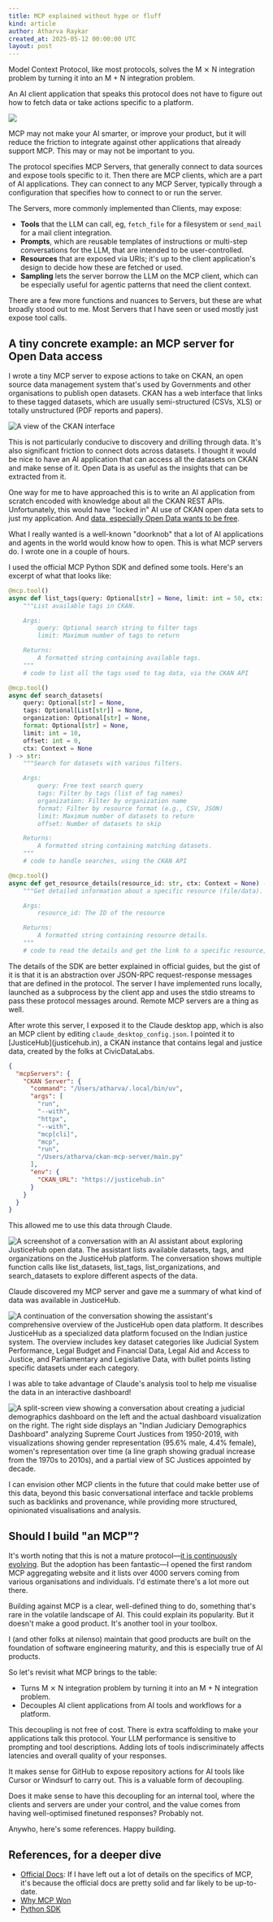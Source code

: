 ```yaml
---
title: MCP explained without hype or fluff
kind: article
author: Atharva Raykar
created_at: 2025-05-12 00:00:00 UTC
layout: post
---
```

Model Context Protocol, like most protocols, solves the M ⨯ N integration problem by turning it into an M + N integration problem.

An AI client application that speaks this protocol does not have to figure out how to fetch data or take actions specific to a platform.

![](/images/blog/mcp.png)

MCP may not make your AI smarter, or improve your product, but it will reduce the friction to integrate against other applications that already support MCP. This may or may not be important to you.

The protocol specifies MCP Servers, that generally connect to data sources and expose tools specific to it. Then there are MCP clients, which are a part of AI applications. They can connect to any MCP Server, typically through a configuration that specifies how to connect to or run the server.

The Servers, more commonly implemented than Clients, may expose:

* **Tools** that the LLM can call, eg, `fetch_file` for a filesystem or `send_mail` for a mail client integration.
* **Prompts**, which are reusable templates of instructions or multi-step conversations for the LLM, that are intended to be user-controlled.
* **Resources** that are exposed via URIs; it's up to the client application's design to decide how these are fetched or used.
* **Sampling** lets the server borrow the LLM on the MCP client, which can be especially useful for agentic patterns that need the client context.

There are a few more functions and nuances to Servers, but these are what broadly stood out to me. Most Servers that I have seen or used mostly just expose tool calls.

## A tiny concrete example: an MCP server for Open Data access

I wrote a tiny MCP server to expose actions to take on CKAN, an open source data management system that's used by Governments and other organisations to publish open datasets. CKAN has a web interface that links to these tagged datasets, which are usually semi-structured (CSVs, XLS) or totally unstructured (PDF reports and papers).

![A view of the CKAN interface](/images/blog/screenshot-2025-05-14-at-15.48.51.png)

This is not particularly conducive to discovery and drilling through data. It's also significant friction to connect dots across datasets. I thought it would be nice to have an AI application that can access all the datasets on CKAN and make sense of it. Open Data is as useful as the insights that can be extracted from it.

One way for me to have approached this is to write an AI application from scratch encoded with knowledge about all the CKAN REST APIs. Unfortunately, this would have "locked in" AI use of CKAN open data sets to just my application. And [data, especially Open Data wants to be free](https://en.wikipedia.org/wiki/Information_wants_to_be_free).

What I really wanted is a well-known "doorknob" that a lot of AI applications and agents in the world would know how to open. This is what MCP servers do. I wrote one in a couple of hours.

I used the official MCP Python SDK and defined some tools. Here's an excerpt of what that looks like:

```python
@mcp.tool()
async def list_tags(query: Optional[str] = None, limit: int = 50, ctx: Context = None) -> str:
    """List available tags in CKAN.

    Args:
        query: Optional search string to filter tags
        limit: Maximum number of tags to return

    Returns:
        A formatted string containing available tags.
    """
    # code to list all the tags used to tag data, via the CKAN API

@mcp.tool()
async def search_datasets(
    query: Optional[str] = None,
    tags: Optional[List[str]] = None,
    organization: Optional[str] = None,
    format: Optional[str] = None,
    limit: int = 10,
    offset: int = 0,
    ctx: Context = None
) -> str:
    """Search for datasets with various filters.

    Args:
        query: Free text search query
        tags: Filter by tags (list of tag names)
        organization: Filter by organization name
        format: Filter by resource format (e.g., CSV, JSON)
        limit: Maximum number of datasets to return
        offset: Number of datasets to skip

    Returns:
        A formatted string containing matching datasets.
    """
    # code to handle searches, using the CKAN API

@mcp.tool()
async def get_resource_details(resource_id: str, ctx: Context = None) -> str:
    """Get detailed information about a specific resource (file/data).

    Args:
        resource_id: The ID of the resource

    Returns:
        A formatted string containing resource details.
    """
    # code to read the details and get the link to a specific resource, using the CKAN API
```

The details of the SDK are better explained in official guides, but the gist of it is that it is an abstraction over JSON-RPC request-response messages that are defined in the protocol. The server I have implemented runs locally, launched as a subprocess by the client app and uses the stdio streams to pass these protocol messages around. Remote MCP servers are a thing as well.

After wrote this server, I exposed it to the Claude desktop app, which is also an MCP client by editing `claude_desktop_config.json`. I pointed it to \[JusticeHub](justicehub.in), a CKAN instance that contains legal and justice data, created by the folks at CivicDataLabs.

```json
{
  "mcpServers": {
    "CKAN Server": {
      "command": "/Users/atharva/.local/bin/uv",
      "args": [
        "run",
        "--with",
        "httpx",
        "--with",
        "mcp[cli]",
        "mcp",
        "run",
        "/Users/atharva/ckan-mcp-server/main.py"
      ],
      "env": {
        "CKAN_URL": "https://justicehub.in"
      }
    }
  }
}
```

This allowed me to use this data through Claude.

![A screenshot of a conversation with an AI assistant about exploring JusticeHub open data. The assistant lists available datasets, tags, and organizations on the JusticeHub platform. The conversation shows multiple function calls like list_datasets, list_tags, list_organizations, and search_datasets to explore different aspects of the data.](/images/blog/screenshot-2025-05-14-at-14.58.08.png)

Claude discovered my MCP server and gave me a summary of what kind of data was available in JusticeHub.

![A continuation of the conversation showing the assistant's comprehensive overview of the JusticeHub open data platform. It describes JusticeHub as a specialized data platform focused on the Indian justice system. The overview includes key dataset categories like Judicial System Performance, Legal Budget and Financial Data, Legal Aid and Access to Justice, and Parliamentary and Legislative Data, with bullet points listing specific datasets under each category.](/images/blog/screenshot-2025-05-14-at-14.58.41.png)

I was able to take advantage of Claude's analysis tool to help me visualise the data in an interactive dashboard!

![A split-screen view showing a conversation about creating a judicial demographics dashboard on the left and the actual dashboard visualization on the right. The right side displays an "Indian Judiciary Demographics Dashboard" analyzing Supreme Court Justices from 1950-2019, with visualizations showing gender representation (95.6% male, 4.4% female), women's representation over time (a line graph showing gradual increase from the 1970s to 2010s), and a partial view of SC Justices appointed by decade.](/images/blog/screenshot-2025-05-14-at-14.59.44.png)

I can envision other MCP clients in the future that could make better use of this data, beyond this basic conversational interface and tackle problems such as backlinks and provenance, while providing more structured, opinionated visualisations and analysis.

## Should I build "an MCP"?

It's worth noting that this is not a mature protocol—[it is continuously evolving](https://modelcontextprotocol.io/development/roadmap). But the adoption has been fantastic—I opened the first random MCP aggregating website and it lists over 4000 servers coming from various organisations and individuals. I'd estimate there's a lot more out there.

Building against MCP is a clear, well-defined thing to do, something that's rare in the volatile landscape of AI. This could explain its popularity. But it doesn't make a good product. It's another tool in your toolbox.

I (and other folks at nilenso) maintain that good products are built on the foundation of software engineering maturity, and this is especially true of AI products.

So let's revisit what MCP brings to the table:

* Turns M ⨯ N integration problem by turning it into an M + N integration problem.
* Decouples AI client applications from AI tools and workflows for a platform.

This decoupling is not free of cost. There is extra scaffolding to make your applications talk this protocol. Your LLM performance is sensitive to prompting and tool descriptions. Adding lots of tools indiscriminately affects latencies and overall quality of your responses.

It makes sense for GitHub to expose repository actions for AI tools like Cursor or Windsurf to carry out. This is a valuable form of decoupling.

Does it make sense to have this decoupling for an internal tool, where the clients and servers are under your control, and the value comes from having well-optimised finetuned responses? Probably not.

Anywho, here's some references. Happy building.

## References, for a deeper dive

* [Official Docs](https://modelcontextprotocol.io/introduction): If I have left out a lot of details on the specifics of MCP, it's because the official docs are pretty solid and far likely to be up-to-date.
* [Why MCP Won](https://www.latent.space/p/why-mcp-won)
* [Python SDK](https://github.com/modelcontextprotocol/python-sdk)
